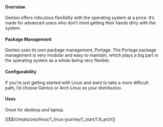 #### Overview
Gentoo offers ridiculous flexibility with the operating system at a price. It’s made for advanced users who don’t mind getting their hands dirty with the system.

#### Package Management
Gentoo uses its own package management, Portage. The Portage package management is very modular and easy to maintain, which plays a big part in the operating system as a whole being very flexible.

#### Configurability
If you’re just getting started with Linux and want to take a more difficult path, I’d choose Gentoo or Arch Linux as your distribution.

#### Uses
Great for desktop and laptop.

[[$$$/$cheats/$oss/$linux/1_linux-journey/1_start/1.9_arch]]